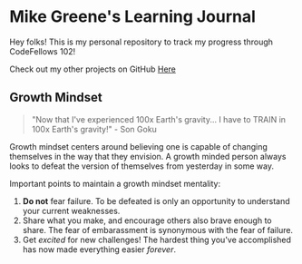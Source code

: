 # Mike Greene's Learning Journal

Hey folks! This is my personal repository to track my progress through CodeFellows 102!

Check out my other projects on GitHub [Here](https://github.com/micgreene?tab=projects)

## Growth Mindset
> "Now that I've experienced 100x Earth's gravity... I have to TRAIN in 100x Earth's gravity!" - Son Goku

Growth mindset centers around believing one is capable of changing themselves in the way that they envision. A growth minded person always looks to defeat the version of themselves from yesterday in some way.

Important points to maintain a growth mindset mentality:
1. **Do not** fear failure. To be defeated is only an opportunity to understand your current weaknesses.
1. Share what you make, and encourage others also brave enough to share. The fear of embarassment is synonymous with the fear of failure.
1. Get _excited_ for new challenges! The hardest thing you've accomplished has now made everything easier _forever_.

